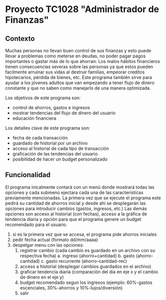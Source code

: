 # Proyecto TC1028 "Administrador de Finanzas"
## Contexto
Muchas personas no llevan buen control de sus finanzas y esto puede llevar a problemas como meterse en deudas, no poder pagar pagos importantes o gastar más de lo que ahorran. Los malos hábitos financieros tienen consecuencias severas sobre las personas ya que estos pueden facilmente arruinar sus vidas al destruir familias, empeorar creditos hipotecarios, pérdida de bienes, etc. Este programa también sirve para ayudar a los jóvenes adultos que van empezando a tener flujo de dinero constante y que no saben como manejarlo de una manera optimizada.

Los objetivos de este programa son:
  - control de ahorros, gastos e ingresos
  - mostrar tendencias del flujo de dinero del usuario
  - educación financiera

Los detalles clave de este programa son:
  - fecha de cada transacción
  - guardado de historial por un archivo
  - acceso al historial de cada tipo de transacción
  - graficación de las tendencias del usuario
  - posibilidad de hacer un budget personalizado

## Funcionalidad
El programa inicalmente contará con un menú donde mostrará todas las opciones y cada submenú ejectara cada una de las características previamente mencionadas. La primera vez que se ejecute el programa este pedirá su cantidad de ahorros inicial y desde ahi se desplegarán las opciones para introducir cambios (gastos, ingresos, etc.) Las demás opciones son acceso al historial (con fechas), acceso a la gráfica de tendencia diaria y opción para que el programa genere un budget recomendado para el usuario.

1) si es la primera vez que se accesa, el programa pide ahorros iniciales
2) pedir fecha actual (formato dd/mm/aaaa)
3) despelgar menu con las opciones:
    1. registrar cambio (cada cambio es guardado en un archivo con su respectiva fecha)
        a. ingreso (ahorro+cantidad) 
        b. gasto (ahorro-cantidad)
        c. gasto recurrente (ahorro-cantidad-rec)
    2. acceso a historial (desplegar cambios guardados en el archivo)
    3. graficar tendencia diaria (comparación del dia en eje x y el cambio de dinero en el eje y)
    4. budget recomendado segun los ingresos (ejemplo: 60%-gastos escenciales, 30%-ahorros y 10%-lujos/diversión)
    5. salir
